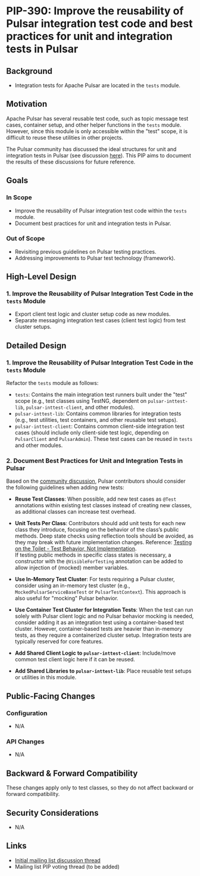 # PIP-390: Improve the reusability of Pulsar integration test code and best practices for unit and integration tests in Pulsar

## Background

- Integration tests for Apache Pulsar are located in the `tests` module.

## Motivation

Apache Pulsar has several reusable test code, such as topic message test cases, container setup, and other helper functions in the `tests` module. However, since this module is only accessible within the "test" scope, it is difficult to reuse these utilities in other projects.

The Pulsar community has discussed the ideal structures for unit and integration tests in Pulsar (see discussion [here](https://lists.apache.org/thread/fn3rk1x7v9291qh3g6vf4jxhvq6zc4mm)). This PIP aims to document the results of these discussions for future reference.

## Goals

### In Scope

- Improve the reusability of Pulsar integration test code within the `tests` module.
- Document best practices for unit and integration tests in Pulsar.

### Out of Scope

- Revisiting previous guidelines on Pulsar testing practices.
- Addressing improvements to Pulsar test technology (framework).

## High-Level Design

### 1. Improve the Reusability of Pulsar Integration Test Code in the `tests` Module
- Export client test logic and cluster setup code as new modules.
- Separate messaging integration test cases (client test logic) from test cluster setups.

## Detailed Design

### 1. Improve the Reusability of Pulsar Integration Test Code in the `tests` Module

Refactor the `tests` module as follows:

- `tests`: Contains the main integration test runners built under the "test" scope (e.g., test classes using TestNG, dependent on `pulsar-inttest-lib`, `pulsar-inttest-client`, and other modules).
- `pulsar-inttest-lib`: Contains common libraries for integration tests (e.g., test utilities, test containers, and other reusable test setups).
- `pulsar-inttest-client`: Contains common client-side integration test cases (should include only client-side test logic, depending on `PulsarClient` and `PulsarAdmin`). These test cases can be reused in `tests` and other modules.

### 2. Document Best Practices for Unit and Integration Tests in Pulsar

Based on the [community discussion](https://lists.apache.org/thread/fn3rk1x7v9291qh3g6vf4jxhvq6zc4mm), Pulsar contributors should consider the following guidelines when adding new tests:

- **Reuse Test Classes**: When possible, add new test cases as `@Test` annotations within existing test classes instead of creating new classes, as additional classes can increase test overhead.

- **Unit Tests Per Class**: Contributors should add unit tests for each new class they introduce, focusing on the behavior of the class’s public methods. Deep state checks using reflection tools should be avoided, as they may break with future implementation changes. Reference: [Testing on the Toilet - Test Behavior, Not Implementation](https://testing.googleblog.com/2013/08/testing-on-toilet-test-behavior-not.html?m=1).  
  If testing public methods in specific class states is necessary, a constructor with the `@VisibleForTesting` annotation can be added to allow injection of (mocked) member variables.

- **Use In-Memory Test Cluster**: For tests requiring a Pulsar cluster, consider using an in-memory test cluster (e.g., `MockedPulsarServiceBaseTest` or `PulsarTestContext`). This approach is also useful for "mocking" Pulsar behavior.

- **Use Container Test Cluster for Integration Tests**: When the test can run solely with Pulsar client logic and no Pulsar behavior mocking is needed, consider adding it as an integration test using a container-based test cluster. However, container-based tests are heavier than in-memory tests, as they require a containerized cluster setup. Integration tests are typically reserved for core features.

- **Add Shared Client Logic to `pulsar-inttest-client`**: Include/move common test client logic here if it can be reused.
- **Add Shared Libraries to `pulsar-inttest-lib`**: Place reusable test setups or utilities in this module.

## Public-Facing Changes

### Configuration

- N/A

### API Changes

- N/A

## Backward & Forward Compatibility

These changes apply only to test classes, so they do not affect backward or forward compatibility.

## Security Considerations

- N/A

## Links

- [Initial mailing list discussion thread](https://lists.apache.org/thread/fn3rk1x7v9291qh3g6vf4jxhvq6zc4mm)
- Mailing list PIP voting thread (to be added)

